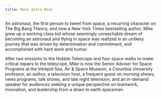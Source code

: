 ```yaml
---
title: Meet Astro Mike
---
```


An astronaut, the first person to tweet from space, a recurring character on The Big Bang Theory, and now a New York Times bestselling author, Mike grew up a working class kid whose seemingly unreachable  dream of becoming an astronaut and flying in space was realized in an unlikely journey that was driven by determination and commitment, and accomplished with hard work and humor.

After two missions to the Hubble Telescope and four space walks to make critical repairs to the telescope,
Mike is now the Senior Adviser for Space Programs at the Intrepid Sea, Air & Space Museum, a Columbia University professor, an author, a television host, a frequent guest on morning shows, news programs, talk shows, and late night television, and an in-demand speaker for audiences seeking a unique perspective on teamwork, innovation, and leadership from a down to earth spaceman.